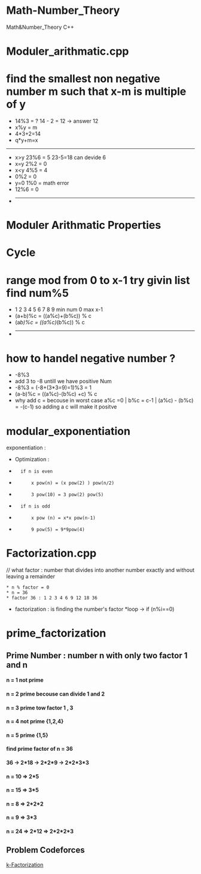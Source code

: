 # Math-Number_Theory
Math&amp;Number_Theory C++
# Moduler_arithmatic.cpp 
# find the smallest non negative number m such that x-m is multiple of y

* 14%3 = ? 14 - 2 = 12 -> answer 12
*   x%y = m
*	4*3+2=14 
*	q*y+m=x
 -----------
* x>y  23%6 = 5    23-5=18 can devide 6
* x=y 2%2 = 0
* x<y 4%5 = 4
* 0%2 = 0
* y=0 1%0 = math error
* 12%6 = 0
* -----------
# Moduler Arithmatic Properties 
# Cycle
# range mod from 0 to x-1 try givin list find num%5
* 1 2 3 4 5 6 7 8 9 min num 0 max x-1
* (a+b)%c = ((a%c)+(b%c)) % c
* (a*b)%c = ((a%c)*(b%c)) % c
* ---------------
# how to handel negative number ?
* -8%3 
* add 3 to -8 untill we have positive Num
* -8%3 = (-8+(3*3=9)=1)%3 = 1
* (a-b)%c = ((a%c)-(b%c) +c) % c
* why add c = becouse in worst case a%c =0 | b%c = c-1 | (a%c) - (b%c) = -(c-1) so adding a c will make it positve
# modular_exponentiation
exponentiation : 
*	Optimization :
*		if n is even 
*			x pow(n) = (x pow(2) ) pow(n/2)
*			3 pow(10) = 3 pow(2) pow(5)
*		if n is odd
*			x pow (n) = x*x pow(n-1)
*			9 pow(5) = 9*9pow(4)
# Factorization.cpp 
// what factor : number that divides into another number exactly and without leaving a remainder

	* n % factor = 0
	* n = 36 
	* factor 36 : 1 2 3 4 6 9 12 18 36 
	
 *	factorization : is finding the number's factor
 *loop ->	if (n%i==0)
# prime_factorization
<h2>Prime Number : number n with only two factor 1 and n</h2>
<h4>n = 1 not prime </h4>
<h4>n = 2 prime becouse can divide 1 and 2 </h4>
<h4>n = 3 prime                tow factor 1 , 3</h4>
<h4>n = 4 not prime {1,2,4}</h4>
<h4>n = 5 prime      {1,5}</h4>
<h4>find prime factor of n = 36</h4>
<h4>36 -> 2*18 -> 2*2*9 -> 2*2*3*3</h4>
<h4>n = 10 => 2*5</h4>
<h4>n = 15 => 3*5</h4>
<h4>n = 8 => 2*2*2</h4>
<h4>n = 9 => 3*3</h4>
<h4>n = 24 => 2*12 => 2*2*2*3</h4>
<h2>Problem Codeforces</h2>
<a href="https://codeforces.com/problemset/problem/797/A"> k-Factorization</a>
